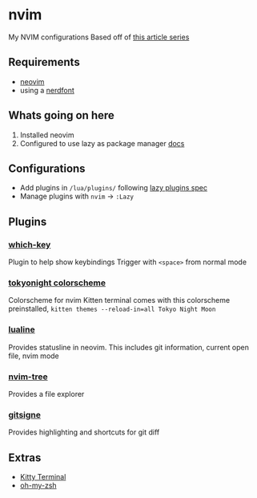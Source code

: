 # nvim
My NVIM configurations
Based off of [this article series](https://medium.com/@shaikzahid0713/the-neovim-series-32163eb1f5d0)
## Requirements
 - [neovim](https://github.com/neovim/neovim/blob/master/INSTALL.md)
 - using a [nerdfont](https://www.nerdfonts.com/)


## Whats going on here
1. Installed neovim
2. Configured to use lazy as package manager [docs](https://lazy.folke.io/installation)


## Configurations
- Add plugins in `/lua/plugins/` following [lazy plugins spec](https://lazy.folke.io/spec)
- Manage plugins with `nvim` -> `:Lazy`



## Plugins
### [which-key](https://github.com/folke/which-key.nvim)
Plugin to help show keybindings
Trigger with `<space>` from normal mode

### [tokyonight colorscheme](https://github.com/folke/tokyonight.nvim)
Colorscheme for nvim
Kitten terminal comes with this colorscheme preinstalled, `kitten themes --reload-in=all Tokyo Night Moon`

### [lualine](https://github.com/nvim-lualine/lualine.nvim)
Provides statusline in neovim.
This includes git information, current open file, nvim mode

### [nvim-tree](https://github.com/nvim-tree/nvim-tree.lua)
Provides a file explorer

### [gitsigne](https://github.com/lewis6991/gitsigns.nvim)
Provides highlighting and shortcuts for git diff




## Extras
- [Kitty Terminal](https://sw.kovidgoyal.net/kitty/)
- [oh-my-zsh](https://ohmyz.sh/)
